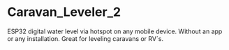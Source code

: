 # Caravan_Leveler_2
ESP32 digital water level via hotspot on any mobile device. Without an app or any installation. Great for leveling caravans or RV´s.

